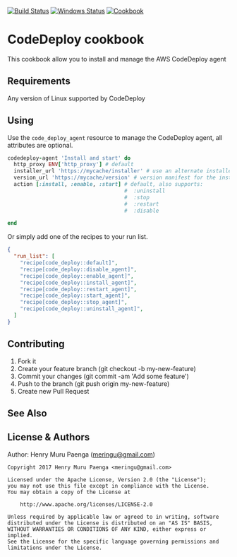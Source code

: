 [![Build Status](https://travis-ci.com/meringu/code_deploy.svg?branch=master)](https://travis-ci.com/meringu/code_deploy)
[![Windows Status](https://ci.appveyor.com/api/projects/status/3521roy83j836c9s?svg=true)](https://ci.appveyor.com/project/meringu/code-deploy)
[![Cookbook](https://img.shields.io/cookbook/v/code_deploy.svg)](https://supermarket.chef.io/cookbooks/code_deploy)

# CodeDeploy cookbook

This cookbook allow you to install and manage the AWS CodeDeploy agent

## Requirements

Any version of Linux supported by CodeDeploy

## Using

Use the `code_deploy_agent` resource to manage the CodeDeploy agent, all
attributes are optional.

```ruby
codedeploy-agent 'Install and start' do
  http_proxy ENV['http_proxy'] # default
  installer_url 'https://mycache/installer' # use an alternate installer
  version_url 'https://mycache/version' # version manifest for the installer_url
  action [:install, :enable, :start] # default, also supports:
                                     #  :uninstall
                                     #  :stop
                                     #  :restart
                                     #  :disable

end
```

Or simply add one of the recipes to your run list.

```json
{
  "run_list": [
    "recipe[code_deploy::default]",
    "recipe[code_deploy::disable_agent]",
    "recipe[code_deploy::enable_agent]",
    "recipe[code_deploy::install_agent]",
    "recipe[code_deploy::restart_agent]",
    "recipe[code_deploy::start_agent]",
    "recipe[code_deploy::stop_agent]",
    "recipe[code_deploy::uninstall_agent]",
  ]
}
```

## Contributing

  1. Fork it
  2. Create your feature branch (git checkout -b my-new-feature)
  3. Commit your changes (git commit -am 'Add some feature')
  4. Push to the branch (git push origin my-new-feature)
  5. Create new Pull Request

## See Also


## License & Authors

Author: Henry Muru Paenga (meringu@gmail.com)

```
Copyright 2017 Henry Muru Paenga <meringu@gmail.com>

Licensed under the Apache License, Version 2.0 (the "License");
you may not use this file except in compliance with the License.
You may obtain a copy of the License at

    http://www.apache.org/licenses/LICENSE-2.0

Unless required by applicable law or agreed to in writing, software
distributed under the License is distributed on an "AS IS" BASIS,
WITHOUT WARRANTIES OR CONDITIONS OF ANY KIND, either express or implied.
See the License for the specific language governing permissions and
limitations under the License.
```
